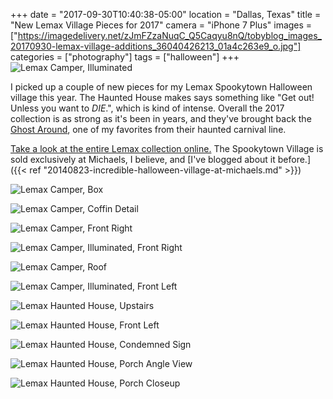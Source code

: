 +++
date = "2017-09-30T10:40:38-05:00"
location = "Dallas, Texas"
title = "New Lemax Village Pieces for 2017"
camera = "iPhone 7 Plus"
images = ["https://imagedelivery.net/zJmFZzaNuqC_Q5Caqyu8nQ/tobyblog_images_20170930-lemax-village-additions_36040426213_01a4c263e9_o.jpg"]
categories = ["photography"]
tags = ["halloween"]
+++
![Lemax Camper, Illuminated](https://imagedelivery.net/zJmFZzaNuqC_Q5Caqyu8nQ/tobyblog_images_20170930-lemax-village-additions_36014831924_f010c30b7c_o.jpg/fit=scale-down,w=780,sharpen=1,f=auto,q=0.9,slow-connection-quality=0.3)
<!--more-->

I picked up a couple of new pieces for my Lemax Spookytown Halloween village this year. The Haunted House makes says something like "Get out! Unless you want to _DIE_.", which is kind of intense. Overall the 2017 collection is as strong as it's been in years, and they've brought back the [Ghost Around](https://www.lemaxcollection.com/villages/spooky-town/sights-and-sounds/ghost-around-74221), one of my favorites from their haunted carnival line.

[Take a look at the entire Lemax collection online.](http://www.lemaxcollection.com/villages/spooky-town/sights-and-sounds) The Spookytown Village is sold exclusively at Michaels, I believe, and [I've blogged about it before.]({{< ref "20140823-incredible-halloween-village-at-michaels.md" >}})

![Lemax Camper, Box](https://imagedelivery.net/zJmFZzaNuqC_Q5Caqyu8nQ/tobyblog_images_20170930-lemax-village-additions_36453015180_13abda59d0_o.jpg/fit=scale-down,w=780,sharpen=1,f=auto,q=0.9,slow-connection-quality=0.3)

![Lemax Camper, Coffin Detail](https://imagedelivery.net/zJmFZzaNuqC_Q5Caqyu8nQ/tobyblog_images_20170930-lemax-village-additions_36040426303_1757385037_o.jpg/fit=scale-down,w=780,sharpen=1,f=auto,q=0.9,slow-connection-quality=0.3)

![Lemax Camper, Front Right](https://imagedelivery.net/zJmFZzaNuqC_Q5Caqyu8nQ/tobyblog_images_20170930-lemax-village-additions_36453015350_d638bc2348_o.jpg/fit=scale-down,w=780,sharpen=1,f=auto,q=0.9,slow-connection-quality=0.3)

![Lemax Camper, Illuminated, Front Right](https://imagedelivery.net/zJmFZzaNuqC_Q5Caqyu8nQ/tobyblog_images_20170930-lemax-village-additions_36014832024_5ede15698f_o.jpg/fit=scale-down,w=780,sharpen=1,f=auto,q=0.9,slow-connection-quality=0.3)

![Lemax Camper, Roof](https://imagedelivery.net/zJmFZzaNuqC_Q5Caqyu8nQ/tobyblog_images_20170930-lemax-village-additions_36710289551_33cbb37ba0_o.jpg/fit=scale-down,w=780,sharpen=1,f=auto,q=0.9,slow-connection-quality=0.3)

![Lemax Camper, Illuminated, Front Left](https://imagedelivery.net/zJmFZzaNuqC_Q5Caqyu8nQ/tobyblog_images_20170930-lemax-village-additions_36849298545_2472d06007_o.jpg/fit=scale-down,w=780,sharpen=1,f=auto,q=0.9,slow-connection-quality=0.3)

![Lemax Haunted House, Upstairs](https://imagedelivery.net/zJmFZzaNuqC_Q5Caqyu8nQ/tobyblog_images_20170930-lemax-village-additions_36040426713_0894cfee0e_o.jpg/fit=scale-down,w=780,sharpen=1,f=auto,q=0.9,slow-connection-quality=0.3)

![Lemax Haunted House, Front Left](https://imagedelivery.net/zJmFZzaNuqC_Q5Caqyu8nQ/tobyblog_images_20170930-lemax-village-additions_36014832254_3b3cb6a3cb_o.jpg/fit=scale-down,w=780,sharpen=1,f=auto,q=0.9,slow-connection-quality=0.3)

![Lemax Haunted House, Condemned Sign](https://imagedelivery.net/zJmFZzaNuqC_Q5Caqyu8nQ/tobyblog_images_20170930-lemax-village-additions_36040426593_f537233d3c_o.jpg/fit=scale-down,w=780,sharpen=1,f=auto,q=0.9,slow-connection-quality=0.3)

![Lemax Haunted House, Porch Angle View](https://imagedelivery.net/zJmFZzaNuqC_Q5Caqyu8nQ/tobyblog_images_20170930-lemax-village-additions_36678793762_0d0d77c512_o.jpg/fit=scale-down,w=780,sharpen=1,f=auto,q=0.9,slow-connection-quality=0.3)

![Lemax Haunted House, Porch Closeup](https://imagedelivery.net/zJmFZzaNuqC_Q5Caqyu8nQ/tobyblog_images_20170930-lemax-village-additions_36040426213_01a4c263e9_o.jpg/fit=scale-down,w=780,sharpen=1,f=auto,q=0.9,slow-connection-quality=0.3)
